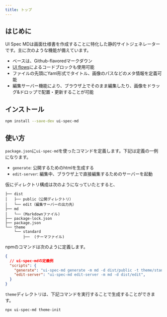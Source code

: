```yaml
---
title: トップ
---
```


## はじめに

UI Spec MDは画面仕様書を作成することに特化した静的サイトジェネレーターです。主に次のような機能が備えています。

- ベースは、Github-flavoredマークダウン
- [UI flows](https://signalvnoise.com/posts/1926-a-shorthand-for-designing-ui-flows)によるコードブロックも使用可能
- ファイルの先頭にYaml形式でタイトル、画像のパスなどのメタ情報を定義可能
- 編集サーバー機能により、ブラウザ上でそのまま編集したり、画像をドラッグ&ドロップで配置・更新することが可能

## インストール

```bash
npm install --save-dev ui-spec-md
```

## 使い方

`package.json`に`ui-spec-md`を使ったコマンドを定義します。下記は定義の一例になります。

- `generate`: 公開するためのhtmlを生成する
- `edit-server`: 編集中、ブラウザ上で直接編集するためのサーバーを起動

仮にディレクトリ構成は次のようになっていたとすると、

```
├── dist
│   ├── public（公開ディレクトリ）
│   └── edit（編集サーバーの出力先）
├── md
│   └── (Markdownファイル)
├── package-lock.json
├── package.json
└── theme
    └── standard
        ├──  (テーマファイル)
```

npmのコマンドは次のように定義します。

```json#package.json
{
  // ui-spec-mdの定義例
  "scripts": {
    "generate": "ui-spec-md generate -m md -d dist/public -t theme/standard",
    "edit-server": "ui-spec-md edit-server -m md -d dist/edit",
  }
}
```

`theme`ディレクトリは、下記コマンドを実行することで生成することができます。

```
npx ui-spec-md theme-init
```
